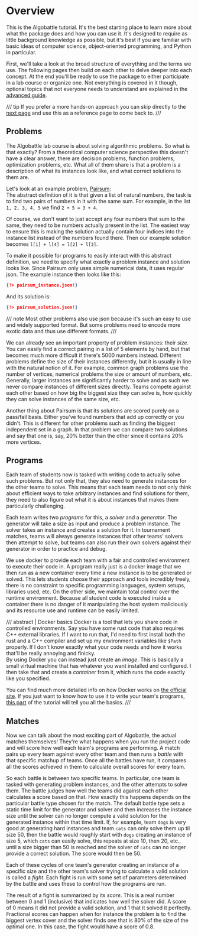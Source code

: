 # Overview

This is the Algobattle tutorial. It's the best starting place to learn more about what the package does and how you can
use it. It's designed to require as little background knowledge as possible, but it's best if you are familiar with
basic ideas of computer science, object-oriented programming, and Python in particular.

First, we'll take a look at the broad structure of everything and the terms we use. The following pages then build on
each other to delve deeper into each concept. At the end you'll be ready to use the package to either participate in
a lab course or organize one. Not everything is covered in it though, optional topics that not everyone needs to
understand are explained in the [advanced guide](/advanced/index.md).

/// tip
If you prefer a more hands-on approach you can skip directly to the [next page](installation.md) and use this
as a reference page to come back to.
///

## Problems

The Algobattle lab course is about solving algorithmic problems. So what is that exactly? From a theoretical computer
science perspective this doesn't have a clear answer, there are decision problems, function problems, optimization
problems, etc. What all of them share is that a problem is a description of what its instances look like, and what
correct solutions to them are.

Let's look at an example problem,
[Pairsum](https://github.com/Benezivas/algobattle-problems/tree/main/problems/pairsum):  
The abstract definition of it is that given a list of natural numbers, the task is to find two pairs of numbers in it
with the same sum. For example, in the list `1, 2, 3, 4, 5` we find `2 + 5 = 3 + 4`.

Of course, we don't want to just accept any four numbers that sum to the same, they need to be numbers actually present
in the list. The easiest way to ensure this is making the solution actually contain four indices into the instance list
instead of the numbers found there. Then our example solution becomes `l[1] + l[4] = l[2] + l[3]`.

To make it possible for programs to easily interact with this abstract definition, we need to specify what exactly a
problem instance and solution looks like. Since Pairsum only uses simple numerical data, it uses regular json. The
example instance then looks like this:

```json
{!> pairsum_instance.json!}
```

And its solution is:

```json
{!> pairsum_solution.json!}
```

/// note
Most other problems also use json because it's such an easy to use and widely supported format. But some problems need
to encode more exotic data and thus use different formats.
///

We can already see an important property of problem instances: their _size_. You can easily find a correct pairing
in a list of 5 elements by hand, but that becomes much more difficult if there's 5000 numbers instead. Different
problems define the size of their instances differently, but it is usually in line with the natural notion of it. For
example, common graph problems use the number of vertices, numerical problems the size or amount of numbers, etc.
Generally, larger instances are significantly harder to solve and as such we never compare instances of different sizes
directly. Teams compete against each other based on how big the biggest size they can solve is, how quickly they can
solve instances of the same size, etc.

Another thing about Pairsum is that its solutions are scored purely on a pass/fail basis. Either you've found numbers
that add up correctly or you didn't. This is different for other problems such as finding the biggest independent set
in a graph. In that problem we can compare two solutions and say that one is, say, 20% better than the other since it
contains 20% more vertices.

## Programs

Each team of students now is tasked with writing code to actually solve such problems. But not only that, they also need
to generate instances for the other teams to solve. This means that each team needs to not only think about efficient
ways to take arbitrary instances and find solutions for them, they need to also figure out what it is about instances
that makes them particularly challenging.

Each team writes two _programs_ for this, a _solver_ and a _generator_. The generator will take a size as input and
produce a problem instance. The solver takes an instance and creates a solution for it. In tournament matches, teams
will always generate instances that other teams' solvers then attempt to solve, but teams can also run their own solvers
against their generator in order to practice and debug.

We use docker to provide each team with a fair and controlled environment to execute their code in. A program really
just is a docker image that we then run as a new container every time a new instance is to be generated or solved. This
lets students choose their approach and tools incredibly freely, there is no constraint to specific programming
languages, system setups, libraries used, etc. On the other side, we maintain total control over the runtime
environment. Because all student code is executed inside a container there is no danger of it manipulating the host
system maliciously and its resource use and runtime can be easily limited.


/// abstract | Docker basics
Docker is a tool that lets you share code in controlled environments. Say you have some rust code that also requires
C++ external libraries. If I want to run that, I'd need to first install both the rust and a C++ compiler and set up
my environment variables like `$Path` properly. If I don't know exactly what your code needs and how it works that'll be
really annoying and finicky.  
By using Docker you can instead just create an _image_. This is basically a small virtual machine that has whatever you
want installed and configured. I then take that and create a _container_ from it, which runs the code exactly like you
specified.

You can find much more detailed info on how Docker works on [the official site](https://docs.docker.com/get-started/).
If you just want to know how to use it to write your team's programs, [this part](programs.md) of the tutorial will tell
you all the basics.
///

## Matches

Now we can talk about the most exciting part of Algobattle, the actual matches themselves! They're what happens when you
run the project code and will score how well each team's programs are performing. A match pairs up every team against
every other team and then runs a _battle_ with that specific matchup of teams. Once all the battles have run, it
compares all the scores achieved in them to calculate overall scores for every team.

So each battle is between two specific teams. In particular, one team is tasked with generating problem instances, and
the other attempts to solve them. The battle judges how well the teams did against each other calculates a score based
on that. How exactly this happens depends on the particular battle type chosen for the match. The default battle type
sets a static time limit for the generator and solver and then increases the instance size until the solver can no
longer compute a valid solution for the generated instance within that time limit. If, for example, team `dogs` is
very good at generating hard instances and team `cats` can only solve them up til size 50, then the battle would
roughly start with `dogs` creating an instance of size 5, which `cats` can easily solve, this repeats at size 10, then
20, etc., until a size bigger than 50 is reached and the solver of `cats` can no longer provide a correct solution. The
score would then be 50.

Each of these cycles of one team's generator creating an instance of a specific size and the other team's solver trying
to calculate a valid solution is called a _fight_. Each fight is run with some set of parameters determined by the
battle and uses these to control how the programs are run.

The result of a fight is summarized by its _score_. This is a real number between 0 and 1 (inclusive) that indicates how
well the solver did. A score of 0 means it did not provide a valid solution, and 1 that it solved it perfectly.
Fractional scores can happen when for instance the problem is to find the biggest vertex cover and the solver finds one
that is 80% of the size of the optimal one. In this case, the fight would have a score of 0.8.
